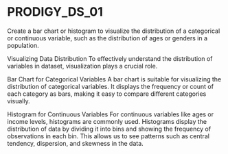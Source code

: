 # PRODIGY_DS_01
Create a bar chart or histogram to visualize the distribution of a categorical or continuous variable, such as the distribution of ages or genders in a population.

Visualizing Data Distribution
To effectively understand the distribution of variables in dataset, visualization plays a crucial role. 

Bar Chart for Categorical Variables
A bar chart is suitable for visualizing the distribution of categorical variables. It displays the frequency or count of each category as bars, making it easy to compare different categories visually.

Histogram for Continuous Variables
For continuous variables like ages or income levels, histograms are commonly used. Histograms display the distribution of data by dividing it into bins and showing the frequency of observations in each bin. This allows us to see patterns such as central tendency, dispersion, and skewness in the data.

